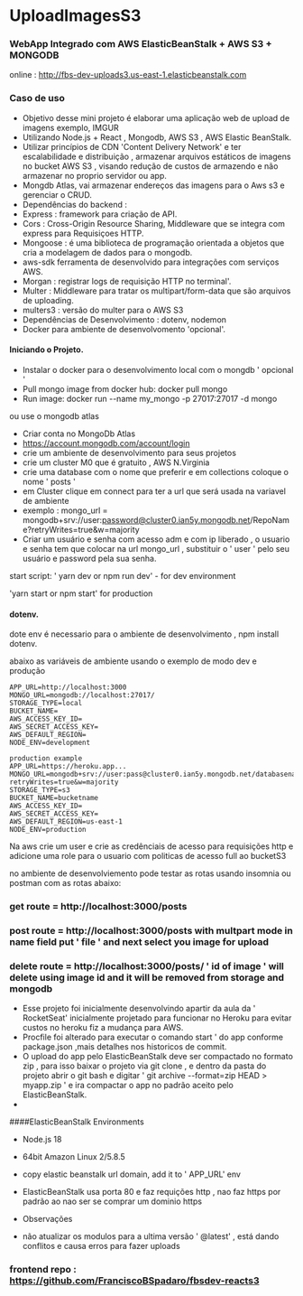 # UploadImagesS3
### WebApp Integrado com AWS ElasticBeanStalk + AWS S3 + MONGODB
online :   http://fbs-dev-uploads3.us-east-1.elasticbeanstalk.com


### Caso de uso
- Objetivo desse mini projeto é elaborar uma aplicação web de upload de imagens exemplo, IMGUR
- Utilizando Node.js + React , Mongodb, AWS S3 , AWS Elastic BeanStalk.
- Utilizar princípios de CDN 'Content Delivery Network' e ter escalabilidade e distribuição ,  armazenar arquivos estáticos de imagens no bucket AWS S3 , visando redução de custos de armazendo e não armazenar no proprio servidor ou app.
- Mongdb Atlas, vai armazenar endereços das imagens para o Aws s3 e gerenciar o CRUD.
- Dependências do backend : 
 - Express : framework para criação de API.
 - Cors : Cross-Origin Resource Sharing, Middleware que se integra com express para Requisiçoes HTTP.
 - Mongoose :  é uma biblioteca de programação orientada a objetos que cria a modelagem de dados para o mongodb.
 - aws-sdk ferramenta de desenvolvido para integrações com serviços AWS.
 - Morgan : registrar logs de requisição HTTP no terminal'.
 - Multer : Middleware para tratar os multipart/form-data que são arquivos de uploading.
 - multers3 : versão do multer para o AWS S3
 - Dependências de Desenvolvimento : dotenv, nodemon
 - Docker para ambiente de desenvolvomento 'opcional'.

#### Iniciando o Projeto.

- Instalar o docker para o desenvolvimento local com o mongdb  ' opcional '
 - Pull mongo image from docker hub: docker pull mongo
 - Run image: docker run --name my_mongo -p 27017:27017 -d mongo

ou use o mongodb atlas

- Criar conta no MongoDb Atlas
 - https://account.mongodb.com/account/login
 - crie um ambiente de desenvolvimento para seus projetos
 - crie um cluster M0 que é gratuito , AWS N.Virginia
 - crie uma database com o nome que preferir e  em collections coloque o nome ' posts ' 
 - em Cluster clique em connect para ter a url que será usada na variavel de ambiente
 - exemplo : mongo_url  = mongodb+srv://user:password@cluster0.ian5y.mongodb.net/RepoName?retryWrites=true&w=majority
 - Criar um usuário e senha com acesso adm e com ip liberado , o usuario e senha tem que colocar na url mongo_url , substituir o ' user ' pelo seu usuário e password pela sua senha.

start script: ' yarn dev  or npm run dev'   - for dev environment

'yarn start or npm start' for production


#### dotenv.
dote env é necessario para o ambiente de desenvolvimento ,  npm install dotenv.

abaixo as variáveis de ambiente usando o exemplo de modo dev e produção

````
APP_URL=http://localhost:3000
MONGO_URL=mongodb://localhost:27017/   
STORAGE_TYPE=local
BUCKET_NAME=
AWS_ACCESS_KEY_ID=
AWS_SECRET_ACCESS_KEY=
AWS_DEFAULT_REGION=
NODE_ENV=development

production example
APP_URL=https://heroku.app...
MONGO_URL=mongodb+srv://user:pass@cluster0.ian5y.mongodb.net/databasename?retryWrites=true&w=majority
STORAGE_TYPE=s3
BUCKET_NAME=bucketname
AWS_ACCESS_KEY_ID=
AWS_SECRET_ACCESS_KEY=
AWS_DEFAULT_REGION=us-east-1
NODE_ENV=production
````
  
Na aws crie um user e crie as credênciais de acesso para requisições http e adicione uma role para o usuario com politicas de acesso full ao bucketS3



no ambiente de desenvolviemento pode testar as rotas usando insomnia ou postman com as rotas abaixo:
### get route = http://localhost:3000/posts

### post route = http://localhost:3000/posts  with multpart mode  in name field put ' file '  and next select you image for upload

### delete route = http://localhost:3000/posts/ ' id of image ' will delete using image id  and it will be removed from storage and mongodb


- Esse projeto foi inicialmente desenvolvindo apartir da aula da ' RocketSeat' inicialmente projetado para funcionar no Heroku para evitar custos no heroku fiz a mudança para AWS.
 -  Procfile foi alterado para executar o comando  start ' do app conforme package.json ,mais detalhes nos historicos de commit.
 -  O upload do app pelo ElasticBeanStalk  deve ser compactado no formato zip , para isso baixar o projeto via git clone , e dentro da pasta do projeto abrir o git bash e digitar ' git archive --format=zip HEAD > myapp.zip '   e ira compactar o app no padrão aceito pelo ElasticBeanStalk.
 -  
####ElasticBeanStalk Environments
- Node.js  18
- 64bit Amazon Linux 2/5.8.5
- copy elastic beanstalk url domain,   add it to ' APP_URL' env
- ElasticBeanStalk usa porta 80 e faz requições http , nao faz https por padrão ao nao ser se comprar um dominio https

- Observações
 - não atualizar os modulos para a ultima versão ' @latest'  , está dando conflitos e causa erros para fazer uploads


### frontend repo : https://github.com/FranciscoBSpadaro/fbsdev-reacts3
